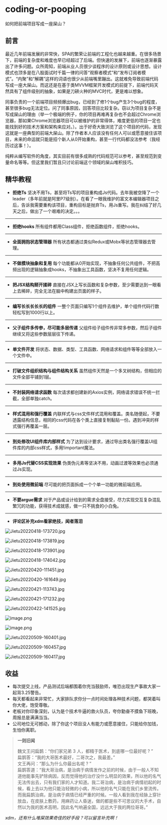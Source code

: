 # coding-or-pooping
如何把前端项目写成一座屎山？


## 前言

最近几年前端发展的非常快，SPA的繁荣让前端的工程化也越来越重。在很多场景下，前端的复杂度和难度也早已经超过了后端。但快速的发展下，前端也逐渐暴露出了许多问题。众所周知，前端从业人员很少谈程序的设计原则或设计思想。设计模式也顶多是在八股面试时千篇一律的问答“观察者模式”和“发布订阅者模式”。“内聚”和“解耦”这样的词语也很少从前端嘴里蹦出。这就难免导致前端代码写成一座大屎山。而这还是在基于类MVVM框架开发模式的前提下，前端代码天然具有了组件级别的抽象，如果是刀耕火种的MVC时代，更是难以想象。

同事负责的一个前端项目频频爆出bug，已经到了修1个bug产生3个bug的程度，甚至很多bug无法定位。问了同事原因，回答项目比较复杂。窃以为项目复杂不是写成屎山的理由（举一个极端的例子，你的项目再难再复杂也不会超过Chrome浏览器，那如果Chrome浏览器项目可以被维护的非常得体，难度更低的项目一定也能找到好的技术方案和架构来应对。）。出于好奇大致浏览了这个项目的代码，发现这就是一座典型的前端大屎山。除了作者本人应该没有任何人可以或愿意接住该项目，未来的命运就只能是招个新人从0开始重构，甚至一行代码都没法参考（我经历过这事！）。

纯粹从编写软件的角度，其实目前有很多成熟的代码规范可以参考，甚至规范到变量命名等等。但这里我们暂且只讨论前端这个领域的屎山堆积技巧。


## 精华教程

- **拒绝Ts**
坚决不用Ts，甚至将Ts写的项目重构成Js代码。去年我被空降了一个leader（多年前就是阿里P7级别）。在看了一眼我维护的富文本编辑器项目之后，告诉我需要重构该项目，重构目标是抛弃Ts，用Js重写。我在纠结了好几天之后，做出了一个艰难的决定。。。

---

- **拒绝hooks**
所有组件都用Class组件，拒绝函数组件，拒绝hooks。

---

- **全面拥抱状态管理器**
所有状态都通过类似Redux或Mobx等状态管理器去管理。

---

- **不做模块抽象和复用**
每个功能都从0开始实现，不抽象任何公共组件，不把高频出现的逻辑抽象成hooks，不抽象出工具函数，坚决不复用任何逻辑。

---

- **把JSX结构掰开揉碎**
直接在JSX上写长函数和复杂参数，至少需要达到一眼看上去稀碎，完全无法在脑中构建出页面的样子。

---

- **编写长长长长长的组件**
一整个页面只编写1个组件去维护，单个组件代码行数轻松写到1000行以上。

---

- **父子组件多传参，尽可能多层传递**
父组件给子组件传非常多参数，然后子组件继续又将这些参数层层往下传递。

---

- **单文件开发**
将状态、数据、类型、工具函数、网络请求和组件等等全部放入一个文件中。

---

- **打破文件组织结构与组件结构关系**
虽然组件天然是一个多叉树结构，但相应的文件全部平铺到1层。

---

- **不封装网络请求函数**
每次请求都创建新的Axios实例，网络请求错误不统一拦截，全部单独catch。

---

- **样式混用和强行覆盖**
内联样式与css文件样式混用和覆盖。类名随便起，不要透露结构信息，相同的css代码在各个类上直接复制黏贴一份。遇到冲突的样式强行再覆盖一层。

---

- **到处修改UI组件库内部样式**
为了达到设计要求，通过导出类名强行覆盖UI组件库的内部css样式，多用!important魔法。

---

- **多用Js代替CSS实现效果**
伪类伪元素等坚决不用，动画过渡等效果也必须通过Js实现。

---

- **到处使用微前端**
尽可能的把页面拆成一个个单一功能的微前端应用。

---

- **不要argue需求**
对于产品或设计给到的需求全盘接受，尽力实现交互复杂混乱繁冗的功能，获得技术成就感，做一只不挑食的小白兔。

---

- **评论区补充xdm看家绝技，闻者落泪**

![Jietu20220418-173720.jpg](https://p9-juejin.byteimg.com/tos-cn-i-k3u1fbpfcp/47257a038ef1445786f9d8d530961901~tplv-k3u1fbpfcp-watermark.image?)

![Jietu20220418-173819.jpg](https://p1-juejin.byteimg.com/tos-cn-i-k3u1fbpfcp/b023475ebf574509bcc7bce664a11d12~tplv-k3u1fbpfcp-watermark.image?)

![Jietu20220418-173901.jpg](https://p1-juejin.byteimg.com/tos-cn-i-k3u1fbpfcp/f063d7e1cf454eeca4a8fbf7777773a5~tplv-k3u1fbpfcp-watermark.image?)

![Jietu20220418-174042.jpg](https://p1-juejin.byteimg.com/tos-cn-i-k3u1fbpfcp/0dbb2c503ddb4af78ecd2afa903e99d3~tplv-k3u1fbpfcp-watermark.image?)

![Jietu20220420-111451.jpg](https://p3-juejin.byteimg.com/tos-cn-i-k3u1fbpfcp/cf0e7843870541c69b0f1f5e0f9edaee~tplv-k3u1fbpfcp-watermark.image?)

![Jietu20220420-161649.jpg](https://p6-juejin.byteimg.com/tos-cn-i-k3u1fbpfcp/3f7890c615604cbb8ae13b9c29d31eda~tplv-k3u1fbpfcp-watermark.image?)

![Jietu20220421-113743.jpg](https://p9-juejin.byteimg.com/tos-cn-i-k3u1fbpfcp/d2800e5e2a1e4243a3f61f7c2da9aef4~tplv-k3u1fbpfcp-watermark.image?)

![Jietu20220421-171232.jpg](https://p3-juejin.byteimg.com/tos-cn-i-k3u1fbpfcp/50dd9e3f12b44c1f94d4b441b1098782~tplv-k3u1fbpfcp-watermark.image?)

![Jietu20220422-141525.jpg](https://p1-juejin.byteimg.com/tos-cn-i-k3u1fbpfcp/0c40f7a96dd94473ab411f79a8f3330a~tplv-k3u1fbpfcp-watermark.image?)

![image.png](https://p3-juejin.byteimg.com/tos-cn-i-k3u1fbpfcp/03567cd2c4314811944ed897e86a4020~tplv-k3u1fbpfcp-watermark.image?)

![image.png](https://p1-juejin.byteimg.com/tos-cn-i-k3u1fbpfcp/50aa14e64b31423998e75b1b9511556b~tplv-k3u1fbpfcp-watermark.image?)

![Jietu20220509-160401.jpg](https://p9-juejin.byteimg.com/tos-cn-i-k3u1fbpfcp/8303d84459484204ba14801621a62e72~tplv-k3u1fbpfcp-watermark.image?)

![Jietu20220509-160457.jpg](https://p6-juejin.byteimg.com/tos-cn-i-k3u1fbpfcp/541be4f709fc406c821b2ff1a39dbad8~tplv-k3u1fbpfcp-watermark.image?)

![Jietu20220509-160417.jpg](https://p9-juejin.byteimg.com/tos-cn-i-k3u1fbpfcp/67dabbb7f7d6452389dc58129e1ee50f~tplv-k3u1fbpfcp-watermark.image?)


## 收益

- 每次提交上线，产品测试后端都围着你充当鼓励师，唯恐出现生产事故大家一起背3.25警告。
- 每天都看起来非常忙，大家排队求你分一点时间处理各种技术问题，都哭着叫你大佬，饱受尊敬。
- 老板对你印象深刻，认为是个技术牛逼的救火队员，夸你勤奋不摸鱼下班晚，周报总是满满当当。
- 公司地位无可撼动，除了你这个项目没人有能力或愿意接住，只能给你加钱，生怕你离职。

> **一则旧闻**
>
> 魏文王问扁鹊：“你们家兄弟 3 人，都精于医术，到底哪一位最好呢 ? ”\
> 扁鹊答：“我的大哥医术最好，二哥次之，我最差。”\
> 文王再问：“那么为什么你最出名呢 ? ”\
> 扁鹊答道：“我大哥治病，是治病于病情发作之前的时候，由于一般人不知道他能事先铲除病因，反而觉得他的治疗没什么明显的效果，所以他的名气无法传出去，只有我们家的人才知道。我二哥治病，是治病于病情初起的时候，看上去以为他只能治轻微的小病，所以他的名气只能在我们乡里流传。而我扁鹊治病，是治病于病情已经严重的时候。一般人看到我在经脉上穿针放血，在皮肤上敷药，用麻药让人昏迷，做的都是些不可思议的大手术，自然以为我的医术高明，因此名气响遍全国，远远大于我的两位哥哥。”


*xdm，还有什么堆屎效果奇佳的好手段？可以留言补充啊！*
